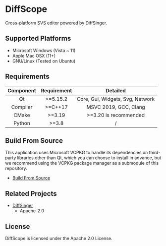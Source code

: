 # DiffScope

Cross-platform SVS editor powered by DiffSinger.

## Supported Platforms

+ Microsoft Windows (Vista ~ 11)
+ Apple Mac OSX (11+)
+ GNU/Linux (Tested on Ubuntu)

## Requirements

| Component | Requirement |               Detailed               |
|:---------:|:-----------:|:------------------------------------:|
|    Qt     |  \>=5.15.2  |   Core, Gui, Widgets, Svg, Network   |
| Compiler  |  \>=C++17   |        MSVC 2019, GCC, Clang         |
|   CMake   |   \>=3.19   |        >=3.20 is recommended         |
|  Python   |   \>=3.8    |                  /                   |

## Build From Source

This application uses Microsoft VCPKG to handle its dependencies on third-party libraries other than Qt, which you can choose to install in advance, but we recommend using the VCPKG package manager as a submodule of this repository.

+ [Build From Source](docs/build-from-source.md)

## Related Projects

+ [DiffSinger](https://github.com/openvpi/DiffSinger)
    + Apache-2.0

## License

DiffScope is licensed under the Apache 2.0 License.